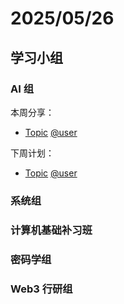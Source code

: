# 2025/05/26

## 学习小组

### AI 组

本周分享：

- [Topic](link) [@user](link)

下周计划：

- [Topic](link) [@user](link)

### 系统组

### 计算机基础补习班

### 密码学组

### Web3 行研组
